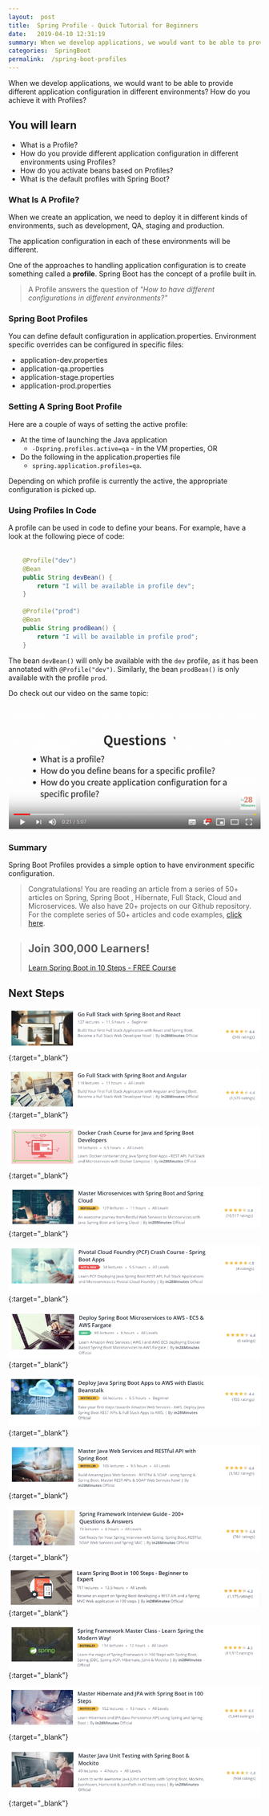 ```yaml
---
layout:  post
title:  Spring Profile - Quick Tutorial for Beginners
date:   2019-04-10 12:31:19
summary: When we develop applications, we would want to be able to provide different application configuration in different environments? How do you achieve it with Profiles?
categories:  SpringBoot
permalink:  /spring-boot-profiles
---
```


When we develop applications, we would want to be able to provide different application configuration in different environments? How do you achieve it with Profiles?

## You will learn

- What is a Profile?
- How do you provide different application configuration in different environments using Profiles?
- How do you activate beans based on Profiles?
- What is the default profiles with Spring Boot?


### What Is A Profile?

When we create an application, we need to deploy it in different kinds of environments, such as development, QA, staging and production. 

The application configuration in each of these environments will be different. 

One of the approaches to handling application configuration is to create something called a **profile**. Spring Boot has the concept of a profile built in. 

> A Profile answers the question of *"How to have different configurations in different environments?"* 

### Spring Boot Profiles 

You can define default configuration in application.properties. Environment specific overrides can be configured in specific files:
* application-dev.properties
* application-qa.properties
* application-stage.properties
* application-prod.properties

### Setting A Spring Boot Profile


Here are a couple of ways of setting the active profile:
* At the time of launching the Java application 
	- ```-Dspring.profiles.active=qa``` - in the VM properties, OR
* Do the following in the application.properties file 
	- ```spring.application.profiles=qa```.

Depending on which profile is currently the active, the appropriate configuration is picked up. 

### Using Profiles In Code

A profile can be used in code to define your beans. For example, have a look at the following piece of code:

```java

	@Profile("dev")
	@Bean
	public String devBean() {
		return "I will be available in profile dev";
	}

	@Profile("prod")
	@Bean
	public String prodBean() {
		return "I will be available in profile prod";
	}

``` 

The bean ```devBean()``` will only be available with the ```dev``` profile, as it has been annotated with ```@Profile("dev")```. Similarly, the bean ```prodBean()``` is only available with the profile ```prod```.

Do check out our video on the same topic:

[![image info](images/Capture-097-01.png)](https://www.youtube.com/watch?v=XXCNe4HiLYI)

### Summary

Spring Boot Profiles provides a simple option to have environment specific configuration.

> Congratulations! You are reading an article from a series of 50+ articles on Spring, Spring Boot , Hibernate, Full Stack, Cloud and Microservices. We also have 20+ projects on our Github repository. For the complete series of 50+ articles and code examples, [click here](https://www.springboottutorial.com/tags/#SpringBoot).

<blockquote>
	<H2>Join 300,000 Learners!</H2>
	<p><a href="https://courses.in28minutes.com/p/spring-boot-for-beginners-in-10-steps" target="_blank">Learn Spring Boot in 10 Steps - FREE Course</a></p>
</blockquote>


## Next Steps

[![Image](/images/Course-Go-Full-Stack-With-Spring-Boot-and-React.png "Go Full Stack with Spring Boot and React")](https://www.udemy.com/full-stack-application-with-spring-boot-and-react/?couponCode=SBT-2019){:target="_blank"}

[![Image](/images/Course-Go-Full-Stack-With-SpringBoot-And-Angular.png "Go Full Stack with Spring Boot and Angular")](https://www.udemy.com/full-stack-application-development-with-spring-boot-and-angular/?couponCode=SBT-2019){:target="_blank"}

[![Image](/images/Course-DockerCrashCourseForJavaSpringBootDevelopers.png "Docker Crash Course for Java Spring Boot Developers")](https://www.udemy.com/course/docker-course-with-java-and-spring-boot-for-beginners/?couponCode=SBT-2019){:target="_blank"}

[![Image](/images/Course-Master-Microservices-with-Spring-Boot-and-Spring-Cloud.png "Master Microservices with Spring Boot and Spring Cloud")](https://www.udemy.com/microservices-with-spring-boot-and-spring-cloud/?couponCode=SBT-2019){:target="_blank"}

[![Image](/images/Course-pivotal-cloud-foundry-pcf-deploying-spring-boot-apps.png "Deploying Spring Boot Microservices to Pivotal Cloud Foundry (PCF)")](https://www.udemy.com/course/learn-pivotal-cloud-foundry-pcf-deploying-spring-boot-apps/?couponCode=SBT-2019){:target="_blank"}

[![Image](/images/Course-Deploy-Java-Spring-Boot-Microservices-To-ECS.png "Deploying Spring Boot Microservices to AWS using ECS and AWS Fargate")](https://www.udemy.com/course/deploy-spring-microservices-to-aws-with-ecs-and-aws-fargate/?couponCode=SBT-2019){:target="_blank"}

[![Image](/images/Course-Deploy-Java-Spring-Boot-Apps-To-AWS.png "Deploying Spring Boot Apps to AWS using Elastic Beanstalk")](https://www.udemy.com/deploy-java-spring-boot-to-aws-amazon-web-service/?couponCode=SBT-2019){:target="_blank"}


[![Image](/images/Course-Master-Java-Web-Services-and-REST-API-with-Spring-Boot.png "Master Java Web Services and REST API with Spring Boot")](https://www.udemy.com/spring-web-services-tutorial/?couponCode=SBT-2019){:target="_blank"}

[![Image](/images/Course-Spring-Framework-Interview-Guide-200-Questions-Answers.png "Spring Framework Interview Guide - 200+ Questions & Answers")](https://www.udemy.com/spring-interview-questions-and-answers/?couponCode=SBT-2019){:target="_blank"}

[![Image](/images/Course-Learn-Spring-Boot-in-100-Steps---Beginner-to-Expert.png "Learn Spring Boot in 100 Steps - Beginner to Expert")](https://www.udemy.com/spring-boot-tutorial-for-beginners/?couponCode=SBT-2019){:target="_blank"}

[![Image](/images/Course-Spring-Framework-Master-Class---Beginner-to-Expert.png "Spring Master Class - Beginner to Expert")](https://www.udemy.com/spring-tutorial-for-beginners/?couponCode=SBT-2019){:target="_blank"}

[![Image](/images/Course-Master-Hibernate-and-JPA-with-Spring-Boot-in-100-Steps.png "Master Hibernate and JPA with Spring Boot in 100 Steps")](https://www.udemy.com/hibernate-jpa-tutorial-for-beginners-in-100-steps/?couponCode=SBT-2019){:target="_blank"}

[![Image](/images/Course-Master-Java-Unit-Testing-with-Spring-Boot-Mockito.png "Master Java Unit Testing with Spring Boot & Mockito")](https://www.udemy.com/learn-unit-testing-with-spring-boot/?couponCode=SBT-2019){:target="_blank"}

